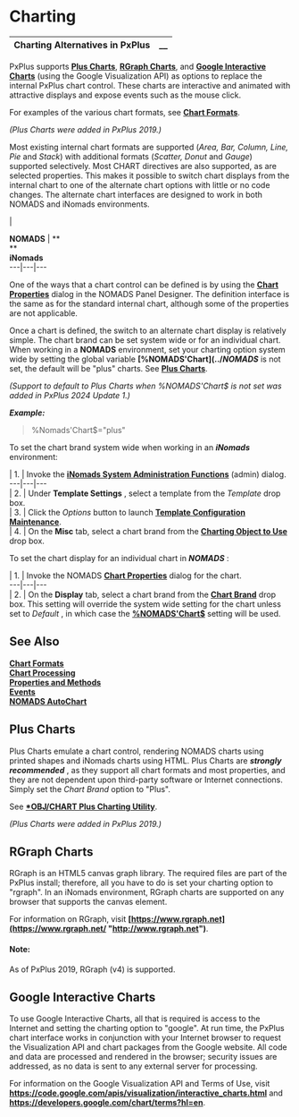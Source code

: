# Charting

**Charting Alternatives in PxPlus** |  **__**  
---|---  
  
PxPlus supports **[Plus Charts](Introduction.htm#pluscharts)**, **[RGraph Charts](Introduction.htm#rgraph)**, and **[Google Interactive Charts](Introduction.htm#googlecharts)** (using the Google Visualization API) as options to replace the internal PxPlus chart control. These charts are interactive and animated with attractive displays and expose events such as the mouse click.

For examples of the various chart formats, see **[Chart Formats](Chart%20Formats/Overview.md)**.

_(Plus Charts were added in PxPlus 2019.)_

Most existing internal chart formats are supported (_Area, Bar, Column, Line, Pie_ and _Stack_) with additional formats (_Scatter, Donut_ and _Gauge_) supported selectively. Most CHART directives are also supported, as are selected properties. This makes it possible to switch chart displays from the internal chart to one of the alternate chart options with little or no code changes. The alternate chart interfaces are designed to work in both NOMADS and iNomads environments.

|    
  
**NOMADS** |  **  
**  
**iNomads**  
---|---|---  
  
One of the ways that a chart control can be defined is by using the **[Chart Properties](../NOMADS%20Graphical%20Application/Creating%20Panel%20Controls/Chart%20Control/Chart.htm#chartproperties)** dialog in the NOMADS Panel Designer. The definition interface is the same as for the standard internal chart, although some of the properties are not applicable.

Once a chart is defined, the switch to an alternate chart display is relatively simple. The chart brand can be set system wide or for an individual chart. When working in a **NOMADS** environment, set your charting option system wide by setting the global variable **[%NOMADS'Chart$](../NOMADS%20Graphical%20Application/Appendix/NOMADS%20Variables/Overview.htm#chart)** to "plus", "rgraph" or "google". If **%NOMADS'Chart$** is not set, the default will be "plus" charts. See **[Plus Charts](Introduction.htm#pluscharts)**.

_(Support to default to Plus Charts when %NOMADS'Chart$ is not set was added in PxPlus 2024 Update 1.)_

**_Example:_**

> %Nomads'Chart$="plus"

To set the chart brand system wide when working in an **_iNomads_** environment:

|  1. |  Invoke the **[iNomads System Administration Functions](../iNOMADS/iNomads%20Setup.md)** (admin) dialog.  
---|---|---  
|  2. |  Under **Template Settings** , select a template from the _Template_ drop box.  
|  3. |  Click the _Options_ button to launch **[Template Configuration Maintenance](../iNOMADS/Template%20Configuration.md)**.  
|  4. |  On the **Misc** tab, select a chart brand from the **[Charting Object to Use](../iNOMADS/Template%20Configuration.htm#chart_obj)** drop box.  
  
To set the chart display for an individual chart in **_NOMADS_** :

|  1. |  Invoke the NOMADS **[Chart Properties](../NOMADS%20Graphical%20Application/Creating%20Panel%20Controls/Chart%20Control/Chart.htm#chartproperties)** dialog for the chart.  
---|---|---  
|  2. |  On the **Display** tab, select a chart brand from the **[Chart Brand](../NOMADS%20Graphical%20Application/Creating%20Panel%20Controls/Chart%20Control/Chart.htm#display)** drop box. This setting will override the system wide setting for the chart unless set to _Default_ , in which case the **[%NOMADS'Chart$](../NOMADS%20Graphical%20Application/Appendix/NOMADS%20Variables/Overview.htm#chart)** setting will be used.  
  
## See Also

**[Chart Formats](Chart%20Formats/Overview.md)**  
**[Chart Processing](Chart%20Processing/Overview.md)**  
**[Properties and Methods](../Automation%20in%20PxPlus/Properties%20and%20Methods/Overview.md)**  
**[Events](../Automation%20in%20PxPlus/Events/Overview.md)**  
**[NOMADS AutoChart](../NOMADS%20AutoChart/Introduction.md)**

##  Plus Charts

Plus Charts emulate a chart control, rendering NOMADS charts using printed shapes and iNomads charts using HTML. Plus Charts are **_strongly recommended_** , as they support all chart formats and most properties, and they are not dependent upon third-party software or Internet connections. Simply set the _Chart Brand_ option to "Plus".

See **[*OBJ/CHART Plus Charting Utility](../utilities/chart_object.md)**.

_(Plus Charts were added in PxPlus 2019.)_

## RGraph Charts

RGraph is an HTML5 canvas graph library. The required files are part of the PxPlus install; therefore, all you have to do is set your charting option to "rgraph". In an iNomads environment, RGraph charts are supported on any browser that supports the canvas element.

For information on RGraph, visit **[https://www.rgraph.net](https://www.rgraph.net/ "http://www.rgraph.net")**.

#### **Note:**  
As of PxPlus 2019, RGraph (v4) is supported.

##  Google Interactive Charts

To use Google Interactive Charts, all that is required is access to the Internet and setting the charting option to "google". At run time, the PxPlus chart interface works in conjunction with your Internet browser to request the Visualization API and chart packages from the Google website. All code and data are processed and rendered in the browser; security issues are addressed, as no data is sent to any external server for processing.

For information on the Google Visualization API and Terms of Use, visit **<https://code.google.com/apis/visualization/interactive_charts.html>** and **<https://developers.google.com/chart/terms?hl=en>**.
